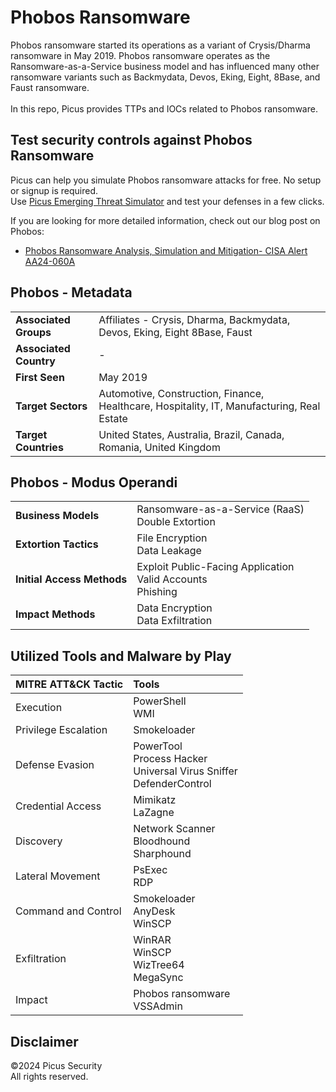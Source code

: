 # Phobos Ransomware
Phobos ransomware started its operations as a variant of Crysis/Dharma ransomware in May 2019.  Phobos ransomware operates as the Ransomware-as-a-Service business model and has influenced many other ransomware variants such as Backmydata, Devos, Eking, Eight, 8Base, and Faust ransomware. <br><br>
In this repo, Picus provides TTPs and IOCs related to Phobos ransomware.

Test security controls against Phobos Ransomware 
--------------------------------------
Picus can help you simulate Phobos ransomware attacks for free. No setup or signup is required.<br>
Use [Picus Emerging Threat Simulator](https://www.picussecurity.com/emerging-threat-simulator?utm_source=github&utm_medium=organic+social&utm_campaign=PLS+Offensive+-+ET+Simulator) and test your defenses in a few clicks.<br> 

If you are looking for more detailed information, check out our blog post on Phobos:<br>
* [Phobos Ransomware Analysis, Simulation and Mitigation- CISA Alert AA24-060A](https://www.picussecurity.com/resource/blog/phobos-ransomware-analysis-simulation-and-mitigation-cisa-alert-aa24-060a)<br>

Phobos - Metadata
----------------------
| | |
|:---|:---|
| **Associated Groups** | Affiliates - Crysis, Dharma, Backmydata, Devos, Eking, Eight 8Base, Faust |
| **Associated Country** | - |
| **First Seen** | May 2019 |
| **Target Sectors** | Automotive, Construction, Finance, Healthcare, Hospitality, IT, Manufacturing, Real Estate |
| **Target Countries** | United States, Australia, Brazil, Canada, Romania, United Kingdom |

Phobos - Modus Operandi
----------------------
| | |
|:---|:---|
| **Business Models** | Ransomware-as-a-Service (RaaS)<br>Double Extortion |
| **Extortion Tactics** | File Encryption<br>Data Leakage |
| **Initial Access Methods** | Exploit Public-Facing Application<br>Valid Accounts<br>Phishing |
| **Impact Methods** | Data Encryption<br>Data Exfiltration |


Utilized Tools and Malware by Play
----------------------
| MITRE ATT&CK Tactic | Tools |
|:---|:---|
| Execution | PowerShell<br>WMI |
| Privilege Escalation | Smokeloader |
| Defense Evasion | PowerTool<br>Process Hacker<br>Universal Virus Sniffer<br>DefenderControl |
| Credential Access | Mimikatz<br>LaZagne |
| Discovery | Network Scanner<br>Bloodhound<br>Sharphound |
| Lateral Movement | PsExec<br>RDP |
| Command and Control | Smokeloader<br>AnyDesk<br>WinSCP |
| Exfiltration | WinRAR<br>WinSCP<br>WizTree64<br>MegaSync |
| Impact | Phobos ransomware<br>VSSAdmin |

Disclaimer
----------
©2024 Picus Security <br>
All rights reserved. 
